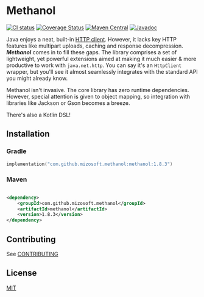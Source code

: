 # Methanol

[![CI status](https://img.shields.io/github/actions/workflow/status/mizosoft/methanol/build.yml?branch=master&logo=github&style=flat-square)](https://github.com/mizosoft/methanol/actions)
[![Coverage Status](https://img.shields.io/coveralls/github/mizosoft/methanol?style=flat-square)](https://coveralls.io/github/mizosoft/methanol?branch=master)
[![Maven Central](https://img.shields.io/maven-central/v/com.github.mizosoft.methanol/methanol?style=flat-square)](https://search.maven.org/search?q=g:%22com.github.mizosoft.methanol%22%20AND%20a:%22methanol%22)
[![Javadoc](https://img.shields.io/maven-central/v/com.github.mizosoft.methanol/methanol?color=blueviolet&label=Javadoc&style=flat-square)](https://mizosoft.github.io/methanol/api/latest/)

Java enjoys a neat, built-in [HTTP client](https://openjdk.java.net/groups/net/httpclient/intro.html). However, it lacks key HTTP features like multipart uploads, caching and response decompression.
***Methanol*** comes in to fill these gaps. The library comprises a set of lightweight, yet powerful extensions aimed at making it much easier & more productive to work with `java.net.http`.
You can say it's an `HttpClient` wrapper, but you'll see it almost seamlessly integrates with the standard API you might already know.

Methanol isn't invasive. The core library has zero runtime dependencies. However, special attention
is given to object mapping, so integration with libraries like Jackson or Gson becomes a breeze.

There's also a Kotlin DSL!

## Installation

### Gradle

```kotlin
implementation("com.github.mizosoft.methanol:methanol:1.8.3")
```

### Maven

```xml

<dependency>
    <groupId>com.github.mizosoft.methanol</groupId>
    <artifactId>methanol</artifactId>
    <version>1.8.3</version>
</dependency>
```

## Contributing

See [CONTRIBUTING](/CONTRIBUTING.md)

## License

[MIT](https://choosealicense.com/licenses/mit/)
